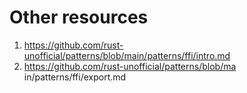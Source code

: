 


# Other resources
1. https://github.com/rust-unofficial/patterns/blob/main/patterns/ffi/intro.md
1. https://github.com/rust-unofficial/patterns/blob/ma in/patterns/ffi/export.md